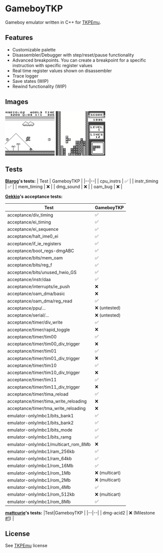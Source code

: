 # GameboyTKP
Gameboy emulator written in C++ for [TKPEmu](https://github.com/OFFTKP/TKPEmu).
## Features
 - Customizable palette
 - Disassembler/Debugger with step/reset/pause functionality
 - Advanced breakpoints. You can create a breakpoint for a specific instruction with specific register values
 - Real time register values shown on disassembler
 - Trace logger
 - Save states (WIP)
 - Rewind functionality (WIP)
## Images
![Super Mario Land](./Images/sml.bmp)
![Tetris](./Images/tet.bmp)

## Tests

**[Blargg](https://github.com/gblargg)'s tests:**
| Test | GameboyTKP  |
|--|--|
| cpu_instrs | ✅ |
| instr_timing | ✅ |
| mem_timing | ❌ |
| dmg_sound | ❌ |
| oam_bug | ❌ |

**[Gekkio](https://github.com/Gekkio)'s acceptance tests:**

|Test| GameboyTKP |
|--|--|
| acceptance/div_timing | ✅ |
| acceptance/ei_timing | ✅ |
| acceptance/ei_sequence | ✅ |
| acceptance/halt_ime0_ei | ✅ |
| acceptance/if_ie_registers | ✅ |
| acceptance/boot_regs-dmgABC | ✅ |
| acceptance/bits/mem_oam | ✅ |
| acceptance/bits/reg_f | ✅ |
| acceptance/bits/unused_hwio_GS | ✅ |
| acceptance/instr/daa | ✅ |
| acceptance/interrupts/ie_push | ❌ |
| acceptance/oam_dma/basic | ❌ |
| acceptance/oam_dma/reg_read | ✅ |
| acceptance/ppu/... | ❌ (untested)|
| acceptance/serial/... | ❌ (untested)|
| acceptance/timer/div_write | ✅ |
| acceptance/timer/rapid_toggle | ❌ |
| acceptance/timer/tim00 | ✅ |
| acceptance/timer/tim00_div_trigger | ❌ |
| acceptance/timer/tim01 | ✅ |
| acceptance/timer/tim01_div_trigger | ❌ |
| acceptance/timer/tim10 | ✅ |
| acceptance/timer/tim10_div_trigger | ❌ |
| acceptance/timer/tim11 | ✅ |
| acceptance/timer/tim11_div_trigger | ❌ |
| acceptance/timer/tima_reload | ✅ |
| acceptance/timer/tima_write_reloading | ❌ |
| acceptance/timer/tma_write_reloading | ❌ |
| emulator-only/mbc1/bits_bank1 | ✅ | 
| emulator-only/mbc1/bits_bank2 | ✅ | 
| emulator-only/mbc1/bits_mode | ✅ | 
| emulator-only/mbc1/bits_ramg | ✅ | 
| emulator-only/mbc1/multicart_rom_8Mb | ❌ | 
| emulator-only/mbc1/ram_256kb | ✅ | 
| emulator-only/mbc1/ram_64kb | ✅ | 
| emulator-only/mbc1/rom_16Mb | ✅ | 
| emulator-only/mbc1/rom_1Mb | ❌ (multicart) | 
| emulator-only/mbc1/rom_2Mb | ❌ (multicart) | 
| emulator-only/mbc1/rom_4Mb | ✅ | 
| emulator-only/mbc1/rom_512kb | ❌ (multicart) |
| emulator-only/mbc1/rom_8Mb | ✅ | 

**[mattcurie](https://github.com/mattcurrie)'s tests:**
|Test|GameboyTKP  |
|--|--|
| dmg-acid2 | ❌ (Milestone [#1](https://github.com/OFFTKP/TKPEmu/milestone/1)) |

## License
See [TKPEmu](https://github.com/OFFTKP/TKPEmu) license
